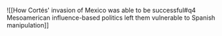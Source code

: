 ![[How Cortés' invasion of Mexico was able to be successful#q4 Mesoamerican influence-based politics left them vulnerable to Spanish manipulation]]

